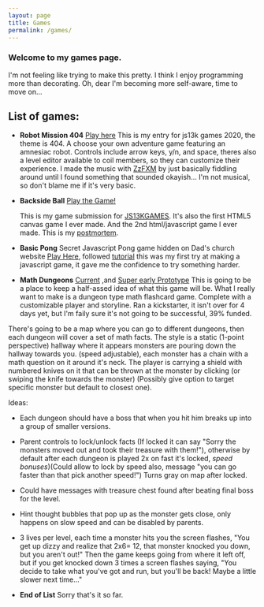 ```yaml
---
layout: page
title: Games
permalink: /games/
---
```


### Welcome to my games page. 

I'm not feeling like trying to make this pretty. I think I enjoy programming more than decorating. Oh, dear I'm becoming more self-aware, time to move on...

## List of games:
- **Robot Mission 404**
[Play here](https://vertfromage.github.io./games/RobotMission404/game.html)
This is my entry for js13k games 2020, the theme is 404. A choose your own adventure game featuring an amnesiac robot. Controls include arrow keys, y/n, and space, theres also a level editor available to coil members, so they can customize their experience. I made the music with [ZzFXM](https://keithclark.github.io/ZzFXM/) by just basically fiddling around until I found something that sounded okayish... I'm not musical, so don't blame me if it's very basic. 

- **Backside Ball**
   [Play the Game!](https://vertfromage.github.io./games/backSideBall/index.html)

   This is my game submission for [JS13KGAMES](https://js13kgames.com/ "js13kgames.com").  It's also the first HTML5 canvas game I ever made. And the 2nd html/javascript game I ever made. This is my [postmortem](https://vertfromage.github.io./update/2019/09/19/entering-JS13KGames-2019-beginner.html).

- **Basic Pong**
    Secret Javascript Pong game hidden on Dad's church website [Play Here](https://www.riversidealbertchurch.com/pong), followed [tutorial]( https://medium.com/@hershybateea/how-to-make-pong-with-javascript-1a6bd6226ea1) this was my first try at making a javascript game, it gave me the confidence to try something harder.

- **Math Dungeons**
   [Current](https://vertfromage.github.io/games/mathDungeonsPhaser/index.html) ,and  [Super early Prototype](https://vertfromage.github.io./games/mathdungeons/mathdungeons.html)
   This is going to be a place to keep a half-assed idea of what this game will be. What I really want to make is a dungeon type math flashcard game. Complete with a customizable player and storyline. Ran a kickstarter, it isn't over for 4 days yet, but I'm faily sure it's not going to be successful, 39% funded. 

There's going to be a map where you can go to different dungeons, then each dungeon will cover a set of math facts. The style is a static (1-point perspective) hallway where it appears monsters are pouring down the hallway towards you. (speed adjustable), each monster has a chain with a math question on it around it's neck. The player is carrying a shield with numbered knives on it that can be thrown at the monster by clicking (or swiping the knife towards the monster) (Possibly give option to target specific monster but default to closest one).

Ideas:
- Each dungeon should have a boss that when you hit him breaks up into a group of smaller versions. 
- Parent controls to lock/unlock facts (If locked it can say "Sorry the monsters moved out and took their treasure with them!"), otherwise by default after each dungeon is played 2x on fast it's locked, *speed bonuses*)(Could allow to lock by speed also, message "you can go faster than that pick another speed!") Turns gray on map after locked.
- Could have messages with treasure chest found after beating final boss for the level. 
- Hint thought bubbles that pop up as the monster gets close, only happens on slow speed and can be disabled by parents. 
- 3 lives per level, each time a monster hits you the screen flashes, "You get up dizzy and realize that 2x6= 12, that monster knocked you down, but you aren't out!" Then the game keeps going from where it left off, but if you get knocked down 3 times a screen flashes saying, "You decide to take what you've got and run, but you'll be back! Maybe a little slower next time..."


- **End of List**
   Sorry that's it so far. 
